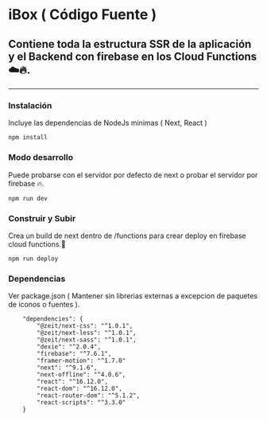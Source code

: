 # iBox ( Código Fuente )
## Contiene toda la estructura SSR de la aplicación y el Backend con firebase en los Cloud Functions ☁️🔥.
----------
### Instalación
Incluye las dependencias de NodeJs minimas ( Next, React )

```
npm install
```
### Modo desarrollo
Puede probarse con el servidor por defecto de next o probar el servidor por firebase 🔥.
```
npm run dev
```
### Construir y Subir
Crea un build de next dentro de /functions para crear deploy en firebase cloud functions.🔧
```
npm run deploy
```

### Dependencias 
Ver package.json ( Mantener sin librerias externas a excepcion de paquetes de iconos o fuentes ).
```
    "dependencies": {
        "@zeit/next-css": "^1.0.1",
        "@zeit/next-less": "^1.0.1",
        "@zeit/next-sass": "^1.0.1",
        "dexie": "^2.0.4",
        "firebase": "^7.6.1",
        "framer-motion": "^1.7.0"
        "next": "^9.1.6",
        "next-offline": "^4.0.6",
        "react": "^16.12.0",
        "react-dom": "^16.12.0",
        "react-router-dom": "^5.1.2",
        "react-scripts": "^3.3.0"
    }
```
